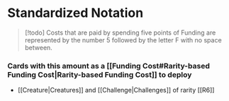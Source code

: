 # Standardized Notation

> [!todo] Costs that are paid by spending five points of Funding are represented by the number 5 followed by the letter F with no space between.

### Cards with this amount as a [[Funding Cost#Rarity-based Funding Cost|Rarity-based Funding Cost]] to deploy

- [[Creature|Creatures]] and [[Challenge|Challenges]] of rarity [[R6]]

